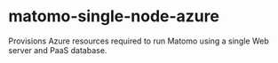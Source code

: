 # matomo-single-node-azure
Provisions Azure resources required to run Matomo using a single Web server and PaaS database.
